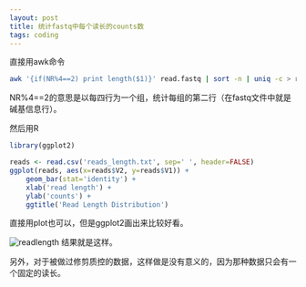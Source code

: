 ```yaml
---
layout: post
title: 统计fastq中每个读长的counts数
tags: coding
---
```


直接用awk命令
```bash
awk '{if(NR%4==2) print length($1)}' read.fastq | sort -n | uniq -c > reads_length.txt
```
NR%4==2的意思是以每四行为一个组，统计每组的第二行（在fastq文件中就是碱基信息行）。

然后用R
```R
library(ggplot2)

reads <- read.csv('reads_length.txt', sep=' ', header=FALSE)
ggplot(reads, aes(x=reads$V2, y=reads$V1)) + 
	geom_bar(stat='identity') + 
	xlab('read length') + 
	ylab('counts') + 
	ggtitle('Read Length Distribution')
```
直接用plot也可以，但是ggplot2画出来比较好看。


![readlength](https://raw.githubusercontent.com/pzweuj/pzweuj.github.io/master/downloads/images/readLengthDis.PNG)
结果就是这样。

另外，对于被做过修剪质控的数据，这样做是没有意义的，因为那种数据只会有一个固定的读长。

[-_-]:肚子有点痛！